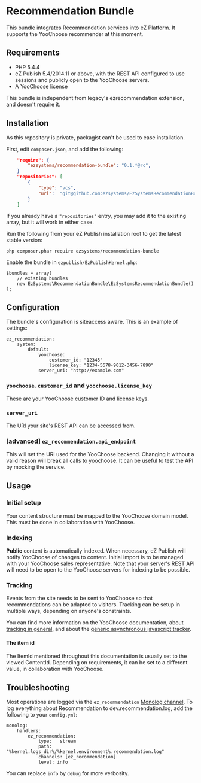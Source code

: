 # Recommendation Bundle
This bundle integrates Recommendation services into eZ Platform. It supports the YooChoose recommender at this moment.

## Requirements

- PHP 5.4.4
- eZ Publish 5.4/2014.11 or above, with the REST API configured to use sessions and publicly open to the YooChoose servers.
- A YooChoose license

This bundle is independent from legacy's ezrecommendation extension, and doesn't require it.

## Installation
As this repository is private, packagist can't be used to ease installation.

First, edit `composer.json`, and add the following:
```json
    "require": {
        "ezsystems/recommendation-bundle": "0.1.*@rc",
    }
    "repositories": [
        {
            "type": "vcs",
            "url":  "git@github.com:ezsystems/EzSystemsRecommendationBundle.git"
        }
    ]
```
If you already have a `"repositories"` entry, you may add it to the existing array,
but it will work in either case.

Run the following from your eZ Publish installation root to get the latest stable version:
```
php composer.phar require ezsystems/recommendation-bundle
```

Enable the bundle in `ezpublish/EzPublishKernel.php`:
```
$bundles = array(
    // existing bundles
    new EzSystems\RecommendationBundle\EzSystemsRecommendationBundle()
);
```

## Configuration
The bundle's configuration is siteaccess aware. This is an example of settings:
```
ez_recommendation:
    system:
        default:
            yoochoose:
                customer_id: "12345"
                license_key: "1234-5678-9012-3456-7890"
            server_uri: "http://example.com"
```

### `yoochoose.customer_id` and `yoochoose.license_key`
These are your YooChoose customer ID and license keys.

### `server_uri`
The URI your site's REST API can be accessed from.

### [advanced] `ez_recommendation.api_endpoint`
This will set the URI used for the YooChoose backend. Changing it without a valid reason will break all calls to yoochoose.
It can be useful to test the API by mocking the service.

## Usage

### Initial setup
Your content structure must be mapped to the YooChoose domain model. This must be done in collaboration with YooChoose.

### Indexing
**Public** content is automatically indexed. When necessary, eZ Publish will notify YooChoose of changes to content. Initial import is to be managed with your YooChoose sales representative. Note that your server's REST API will need to be open to the YooChoose servers for indexing to be possible.

### Tracking
Events from the site needs to be sent to YooChoose so that recommendations can be adapted to visitors. Tracking can be setup in multiple ways, depending on anyone's constraints.

You can find more information on the YooChoose documentation, about [tracking in general](https://doc.yoochoose.net/display/PUBDOC/1.+Tracking+Events), and about the [generic asynchronous javascript tracker](https://doc.yoochoose.net/display/PUBDOC/Tracking+with+yc.js).

#### The item id
The ItemId mentioned throughout this documentation is usually set to the viewed ContentId. Depending on requirements, it can be set to a different value, in collaboration with YooChoose.

## Troubleshooting
Most operations are logged via the `ez_recommendation` [Monolog channel](http://symfony.com/doc/current/cookbook/logging/channels_handlers.html). To log everything about Recommendation to dev.recommendation.log, add the following to your `config.yml`:

```
monolog:
    handlers:
        ez_recommendation:
            type:   stream
            path:   "%kernel.logs_dir%/%kernel.environment%.recommendation.log"
            channels: [ez_recommendation]
            level: info
```

You can replace `info` by `debug` for more verbosity.
